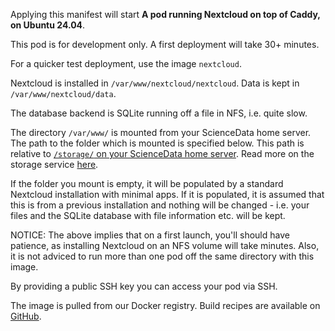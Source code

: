 Applying this manifest will start **A pod running Nextcloud on top of Caddy, on Ubuntu 24.04**.

This pod is for development only. A first deployment will take 30+ minutes.

For a quicker test deployment, use the image `nextcloud`.

Nextcloud is installed in `/var/www/nextcloud/nextcloud`. Data is kept in `/var/www/nextcloud/data`.

The database backend is SQLite running off a file in NFS, i.e. quite slow.

The directory `/var/www/` is mounted from your ScienceData home server. The path to the folder which is mounted is specified below. This path is relative to [`/storage/` on your ScienceData home server](/storage/). Read more on the storage service [here](https://sciencedata.dk/sites/developer/ManagingFiles/index#storage).

If the folder you mount is empty, it will be populated by a standard Nextcloud installation with minimal apps. If it is populated, it is assumed that this is from a previous installation and nothing will be changed - i.e. your files and the SQLite database with file information etc. will be kept.

NOTICE: The above implies that on a first launch, you'll should have patience, as installing Nextcloud on an NFS volume will take minutes. Also, it is not adviced to run more than one pod off the same directory with this image.

By providing a public SSH key you can access your pod via SSH.

The image is pulled from our Docker registry. Build recipes are available on [GitHub](https://github.com/deic-dk/sciencedata_images).

